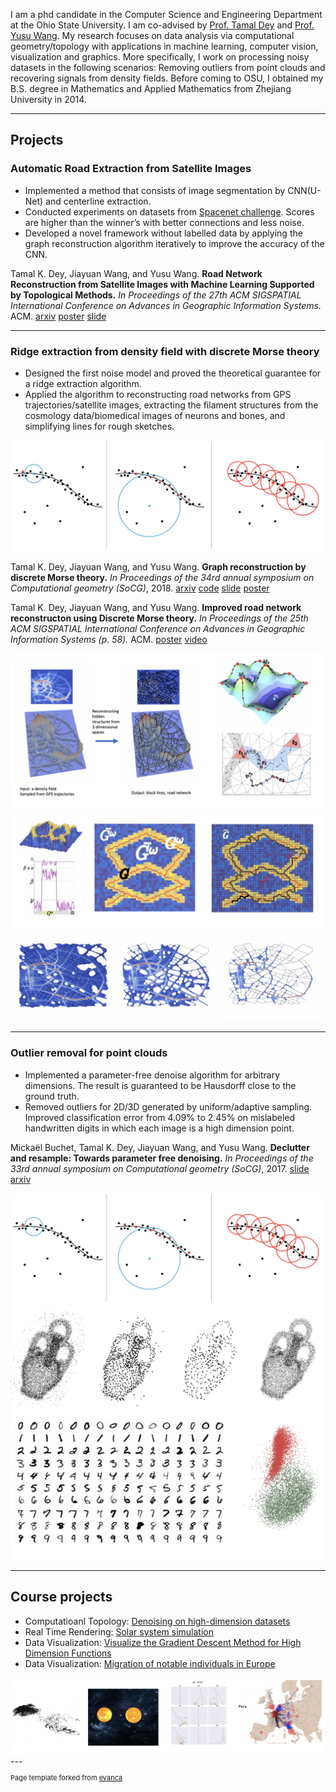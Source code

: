 I am a phd candidate in the Computer Science and Engineering Department at the Ohio State University. I am co-advised by [Prof. Tamal Dey](http://web.cse.ohio-state.edu/~dey.8/) and [Prof. Yusu Wang](http://web.cse.ohio-state.edu/~wang.1016/). My research focuses on data analysis via computational geometry/topology with applications in machine learning, computer vision, visualization and graphics. More specifically, I work on processing noisy datasets in the following scenarios: Removing outliers from point clouds and recovering signals from density fields. Before coming to OSU, I obtained my B.S. degree in Mathematics and Applied Mathematics from Zhejiang University in 2014.

---

## Projects

### Automatic  Road Extraction from Satellite Images

- Implemented a method that consists of image segmentation by CNN(U-Net) and centerline extraction.
-  Conducted experiments on datasets from [Spacenet challenge](https://spacenetchallenge.github.io/Challenges/Challenge-3.html). Scores are higher than the winner’s with better connections and less noise.
- Developed a novel framework without labelled data by applying the graph reconstruction algorithm iteratively to improve the accuracy of the CNN.

Tamal K. Dey, Jiayuan Wang, and Yusu Wang. <strong>Road Network Reconstruction from Satellite Images with Machine Learning Supported by Topological Methods.</strong> <em>In Proceedings of the 27th ACM SIGSPATIAL International Conference on Advances in Geographic Information Systems.</em> ACM. 
[arxiv]()
[poster]()
[slide]()



---
### Ridge extraction from density field with discrete Morse theory

- Designed the first noise model and proved the theoretical guarantee for a ridge extraction algorithm.
- Applied the algorithm to reconstructing road networks from GPS trajectories/satellite images, extracting the filament structures from the cosmology data/biomedical images of neurons and bones, and simplifying lines for rough sketches.

<img src="images/pafree-algo.png?raw=true">

Tamal K. Dey, Jiayuan Wang, and Yusu Wang. <strong>Graph reconstruction by discrete Morse theory.</strong> <em>In Proceedings of the 34rd annual symposium on Computational geometry (SoCG)</em>, 2018.
[arxiv](https://arxiv.org/abs/1803.05093)
[code](https://github.com/wangjiayuan007/graph_recon_DM)
[slide](/pdf/graph_reconstruction_slide.pdf)
[poster](/pdf/dm.pdf)

Tamal K. Dey, Jiayuan Wang, and Yusu Wang. <strong>Improved road network reconstructon using Discrete Morse theory.</strong> <em>In Proceedings of the 25th ACM SIGSPATIAL International Conference on Advances in Geographic Information Systems (p. 58).</em> ACM.
[poster](pdf/poster_final_Morse.pdf)
[video](https://drive.google.com/file/d/1dPGni7lD0BSUNVayi3wiQNVmucQRPIsh/view?usp=sharing)

<img src="images/dm-basics.png?raw=true">
<img src="images/dm-theory.png?raw=true">
<img src="images/dm-advan.png?raw=true">

---
### Outlier removal for point clouds

- Implemented a parameter-free denoise algorithm for arbitrary dimensions. The result is guaranteed to be Hausdorff close to the ground truth.
- Removed outliers for 2D/3D generated by uniform/adaptive sampling. Improved classification error from 4.09% to 2.45% on mislabeled handwritten digits in which each image is a high dimension point. 

Mickaël Buchet, Tamal K. Dey, Jiayuan Wang, and Yusu Wang. <strong>Declutter and resample: Towards parameter free denoising.</strong> <em>In Proceedings of the 33rd annual symposium on Computational geometry (SoCG)</em>, 2017.
[slide](/pdf/pafree.pdf)
[arxiv](https://arxiv.org/abs/1511.05479)

<img src="images/pafree-algo.png?raw=true">
<img src="images/pafree.png?raw=true">
<img src="images/pafree-high-dimen.png?raw=true">

---
## Course projects
- Computatioanl Topology: [Denoising on high-dimension datasets](pdf/ct-project.pdf)
- Real Time Rendering: [Solar system simulation](https://wangjiayuan007.github.io/solar-system/)
- Data Visualization: [Visualize the Gradient Descent Method for High Dimension Functions]( https://wangjiayuan007.github.io/vis-final/)
- Data Visualization: [Migration of notable individuals in Europe](https://wangjiayuan007.github.io/vis-mid/)

<img src="images/course.png?raw=true"/>
---
<p style="font-size:11px">Page template forked from <a href="https://github.com/evanca/quick-portfolio">evanca</a></p>
<!-- Remove above link if you don't want to attibute -->
